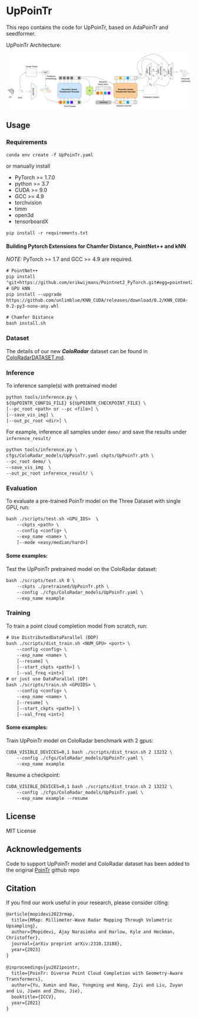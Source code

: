# UpPoinTr

This repo contains the code for UpPoinTr, based on AdaPoinTr and seedformer. 

UpPoinTr Architecture:


![intro](./UpPoinTr.png)


## Usage


### Requirements

```
conda env create -f UpPoinTr.yaml
```

or manually install

- PyTorch >= 1.7.0
- python >= 3.7
- CUDA >= 9.0
- GCC >= 4.9 
- torchvision
- timm
- open3d
- tensorboardX

```
pip install -r requirements.txt
```

#### Building Pytorch Extensions for Chamfer Distance, PointNet++ and kNN

*NOTE:* PyTorch >= 1.7 and GCC >= 4.9 are required.

```
# PointNet++
pip install "git+https://github.com/erikwijmans/Pointnet2_PyTorch.git#egg=pointnet2_ops&subdirectory=pointnet2_ops_lib"
# GPU kNN
pip install --upgrade https://github.com/unlimblue/KNN_CUDA/releases/download/0.2/KNN_CUDA-0.2-py3-none-any.whl
```

```
# Chamfer Distance
bash install.sh
```



### Dataset

The details of our new ***ColoRadar*** dataset can be found in [ColoRadarDATASET.md](./ColoRadarDATASET.md).

### Inference

To inference sample(s) with pretrained model

```
python tools/inference.py \
${UpPOINTR_CONFIG_FILE} ${UpPOINTR_CHECKPOINT_FILE} \
[--pc_root <path> or --pc <file>] \
[--save_vis_img] \
[--out_pc_root <dir>] \
```

For example, inference all samples under `demo/` and save the results under `inference_result/`
```
python tools/inference.py \
cfgs/ColoRadar_models/UpPoinTr.yaml ckpts/UpPoinTr.pth \
--pc_root demo/ \ 
--save_vis_img  \
--out_pc_root inference_result/ \
```

### Evaluation

To evaluate a pre-trained PoinTr model on the Three Dataset with single GPU, run:

```
bash ./scripts/test.sh <GPU_IDS>  \
    --ckpts <path> \
    --config <config> \
    --exp_name <name> \
    [--mode <easy/median/hard>]
```

####  Some examples:
Test the UpPoinTr pretrained model on the ColoRadar dataset:
```
bash ./scripts/test.sh 0 \
    --ckpts ./pretrained/UpPoinTr.pth \
    --config ./cfgs/ColoRadar_models/UpPoinTr.yaml \
    --exp_name example
```

### Training

To train a point cloud completion model from scratch, run:

```
# Use DistributedDataParallel (DDP)
bash ./scripts/dist_train.sh <NUM_GPU> <port> \
    --config <config> \
    --exp_name <name> \
    [--resume] \
    [--start_ckpts <path>] \
    [--val_freq <int>]
# or just use DataParallel (DP)
bash ./scripts/train.sh <GPUIDS> \
    --config <config> \
    --exp_name <name> \
    [--resume] \
    [--start_ckpts <path>] \
    [--val_freq <int>]
```
####  Some examples:
Train  UpPoinTr model on ColoRadar benchmark with 2 gpus:
```
CUDA_VISIBLE_DEVICES=0,1 bash ./scripts/dist_train.sh 2 13232 \
    --config ./cfgs/ColoRadar_models/UpPoinTr.yaml \
    --exp_name example
```
Resume a checkpoint:
```
CUDA_VISIBLE_DEVICES=0,1 bash ./scripts/dist_train.sh 2 13232 \
    --config ./cfgs/ColoRadar_models/UpPoinTr.yaml \
    --exp_name example --resume
```



## License
MIT License

## Acknowledgements
Code to support UpPoinTr model and ColoRadar dataset has been added to the original [PoinTr](https://github.com/yuxumin/PoinTr/tree/master) github repo


## Citation
If you find our work useful in your research, please consider citing: 
```
@article{mopidevi2023rmap,
  title={RMap: Millimeter-Wave Radar Mapping Through Volumetric Upsampling},
  author={Mopidevi, Ajay Narasimha and Harlow, Kyle and Heckman, Christoffer},
  journal={arXiv preprint arXiv:2310.13188},
  year={2023}
}

@inproceedings{yu2021pointr,
  title={PoinTr: Diverse Point Cloud Completion with Geometry-Aware Transformers},
  author={Yu, Xumin and Rao, Yongming and Wang, Ziyi and Liu, Zuyan and Lu, Jiwen and Zhou, Jie},
  booktitle={ICCV},
  year={2021}
}
```
